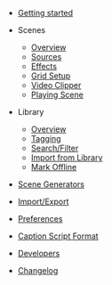 - [Getting started](quickstart.md)

- Scenes

  - [Overview](scenes.md)
  - [Sources](sources.md)
  - [Effects](effects.md)
  - [Grid Setup](grid.md)
  - [Video Clipper](clips.md)
  - [Playing Scene](playing_scene.md)
  
- Library

  - [Overview](library.md)
  - [Tagging](tagging.md)
  - [Search/Filter](search.md)
  - [Import from Library](import_from_library.md)
  - [Mark Offline](mark_offline.md)
  
- [Scene Generators](scene_generators.md)
- [Import/Export](import_export.md)
- [Preferences](config.md)
- [Caption Script Format](caption_script.md)
- [Developers](developers.md)
- [Changelog](changelog.md)